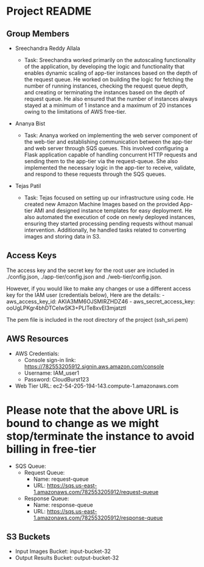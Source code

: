 # Project README

## Group Members

- Sreechandra Reddy Allala
  - Task: Sreechandra worked primarily on the autoscaling functionality of the application, by developing the logic and functionality that enables dynamic scaling of app-tier instances based on the depth of the request queue. He worked on building the logic for fetching the number of running instances, checking the request queue depth, and creating or terminating the instances based on the depth of request queue. He also ensured that the number of instances always stayed at a minimum of 1 instance and a maximum of 20 instances owing to the limitations of AWS free-tier. 
  
- Ananya Bist
  - Task: Ananya worked on implementing the web server component of the web-tier and establishing communication between the app-tier and web server through SQS queues. This involved configuring a Flask application capable of handling concurrent HTTP requests and sending them to the app-tier via the request-queue. She also implemented the necessary logic in the app-tier to receive, validate, and respond to these requests through the SQS queues.

- Tejas Patil
  - Task: Tejas focused on setting up our infrastructure using code. He created new Amazon Machine Images based on the provided App-tier AMI and designed instance templates for easy deployment. He also automated the execution of code on newly deployed instances, ensuring they started processing pending requests without manual intervention. Additionally, he handled tasks related to converting images and storing data in S3.

## Access Keys

The access key and the secret key for the root user are included in ./config.json, ./app-tier/config.json and ./web-tier/config.json.

However, if you would like to make any changes or use a different access key for the IAM user (credentials below), Here are the details: 
    - aws_access_key_id: AKIA3MM6OJSMIRZHDZ46
    - aws_secret_access_key: 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

The pem file is included in the root directory of the project (ssh_sri.pem)
## AWS Resources
- AWS Credentials:
    - Console sign-in link: https://782553205912.signin.aws.amazon.com/console
    - Username: IAM_user1
    - Password: CloudBurst123
- Web Tier URL: ec2-54-205-194-143.compute-1.amazonaws.com  
# Please note that the above URL is bound to change as we might stop/terminate the instance to avoid billing in free-tier
- SQS Queue:
  - Request Queue:
    - Name: request-queue
    - URL: https://sqs.us-east-1.amazonaws.com/782553205912/request-queue
  - Response Queue:
    - Name: response-queue
    - URL: https://sqs.us-east-1.amazonaws.com/782553205912/response-queue

## S3 Buckets

- Input Images Bucket: input-bucket-32
- Output Results Bucket: output-bucket-32
